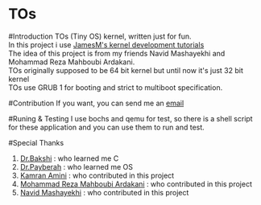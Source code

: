 TOs
===
#Introduction
TOs (Tiny OS) kernel, written just for fun.  
In this project i use [JamesM's kernel development tutorials](http://www.jamesmolloy.co.uk/tutorial_html/index.html)  
The idea of this project is from my friends Navid Mashayekhi and Mohammad Reza Mahboubi Ardakani.  
TOs originally supposed to be 64 bit kernel but until now it's just 32 bit kernel  
TOs use GRUB 1 for booting and strict to multiboot specification.

#Contribution
If you want, you can send me an [email](mailto:parham.alvani@gmail.com)

#Runing & Testing
I use bochs and qemu for test, so there is a shell script for these application and you can use them to run and test.

#Special Thanks
1. [Dr.Bakshi](mailto:bbakhshi@aut.ac.ir) : who learned me C
2. [Dr.Payberah](mailto:amir@sics.se) : who learned me OS
3. [Kamran Amini](mailto:kam.cpp@gmail.com) : who contributed in this project
4. [Mohammad Reza Mahboubi Ardakani](maito:mrmahboubi95@yahoo.com) : who contributed in this project
5. [Navid Mashayekhi](mailto:mashayekhi.navid@yahoo.com) : who contributed in this project
